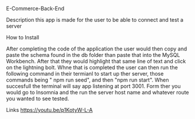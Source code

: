 E-Commerce-Back-End

Description
this app is made  for the user to be able to connect and test a server

How to Install 

 After completing the code of the application the user would then copy and paste the schema found in the db folder than paste that into the MySQL Workbench. After that they would highlight that same line of text and click on the lightning bolt. Whne that is completed the user can then run the following command in their termianl to start up ther server, those commands being " npm run seed", and then "npm run start". When succesfull the terminal will say app listening at port 3001. Form ther you would go to Insomnia and the run the server host name and whatever route you wanted to see tested.

 Links
 https://youtu.be/p1KotyW-L-A





 
